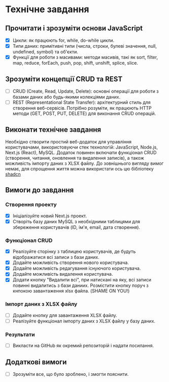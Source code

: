 # Технічне завдання

## Прочитати і зрозуміти основи JavaScript

- [x] Цикли: як працюють for, while, do-while цикли.
- [x] Типи даних: примітивні типи (числа, строки, булеві значення, null, undefined, symbol) та об'єкти.
- [x] Функції для роботи з масивами: методи масивів, такі як sort, filter, map, reduce, forEach, push, pop, shift, unshift, splice, slice.

## Зрозуміти концепції CRUD та REST

- [ ] CRUD (Create, Read, Update, Delete): основні операції для роботи з базами даних або будь-якими колекціями даних.
- [ ] REST (Representational State Transfer): архітектурний стиль для створення веб-сервісів. Потрібно розуміти, як працюють HTTP методи (GET, POST, PUT, DELETE) для виконання CRUD операцій.

## Виконати технічне завдання

Необхідно створити простий веб-додаток для управління користувачами, використовуючи стек технологій: JavaScript, Node.js, Next.js (React), MySQL. Додаток повинен включати функціонал CRUD (створення, читання, оновлення та видалення записів), а також можливість імпорту даних з XLSX файлу. До зовнішнього вигляду вимог немає, для спрощення життя можна використати ось цю бібліотеку [shadcn](https://ui.shadcn.com/)

## Вимоги до завдання

### Створення проекту

- [x] Ініціалізуйте новий Next.js проект.
- [x] Створіть базу даних MySQL з необхідними таблицями для збереження користувачів (ID, ім'я, email, дата створення).

### Функціонал CRUD

- [x] Реалізуйте сторінку з таблицею користувачів, де будуть відображатися всі записи з бази даних.
- [x] Додайте можливість створення нового користувача.
- [x] Додайте можливість редагування існуючого користувача.
- [x] Додайте можливість видалення користувача.
- [x] Додати кнопку "Видалити всі", при натискані на яку, всі записи повинні видалитись з бази даниих. Розмістити кнопку поруч з кнпокою завантаження xlsx файла. (SHAME ON YOU!)

### Імпорт даних з XLSX файлу

- [ ] Додайте кнопку для завантаження XLSX файлу.
- [ ] Реалізуйте функціонал імпорту даних з XLSX файлу у базу даних.

### Результати

- [ ] Викласти на GitHub як окремий репозиторій і надати посилання.

## Додаткові вимоги

- [ ] Зрозуміти все, що було зроблено, і змогти пояснити.
